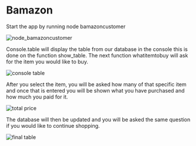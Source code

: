 # Bamazon

Start the app by running node bamazoncustomer

![node_bamazoncustomer](https://user-images.githubusercontent.com/32439770/37258282-dda6bfde-254b-11e8-9158-475c6e71488e.png)

Console.table will display the table from our database in the console this is done on the function show_table.  The next function whatitemtobuy will ask for the item you would like to buy.  

![console table](https://user-images.githubusercontent.com/32439770/37258297-f8674f1e-254b-11e8-8fb2-453866008964.png)

After you select the item, you will be asked how many of that specific item and once that is entered you will be shown what you have purchased and how much you paid for it.

![total price](https://user-images.githubusercontent.com/32439770/37258299-063079ea-254c-11e8-8411-239132409056.png)
  
The database will then be updated and you will be asked the same question if you would like to continue shopping.

![final table](https://user-images.githubusercontent.com/32439770/37258300-102b5db6-254c-11e8-9847-38a5b94eb287.png)

 
